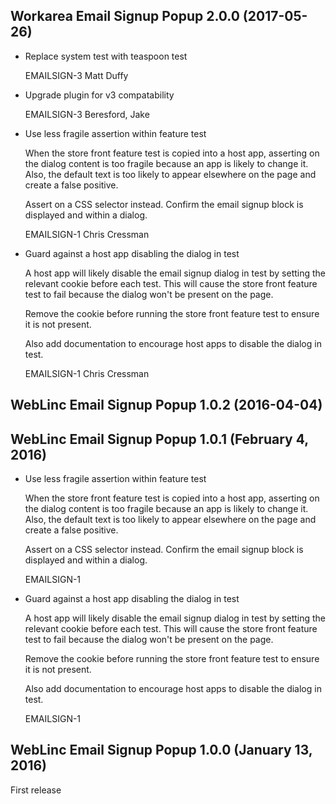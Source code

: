 Workarea Email Signup Popup 2.0.0 (2017-05-26)
--------------------------------------------------------------------------------

*   Replace system test with teaspoon test

    EMAILSIGN-3
    Matt Duffy

*   Upgrade plugin for v3 compatability

    EMAILSIGN-3
    Beresford, Jake

*   Use less fragile assertion within feature test

    When the store front feature test is copied into a host app, asserting
    on the dialog content is too fragile because an app is likely to
    change it. Also, the default text is too likely to appear elsewhere
    on the page and create a false positive.

    Assert on a CSS selector instead. Confirm the email signup block is
    displayed and within a dialog.

    EMAILSIGN-1
    Chris Cressman

*   Guard against a host app disabling the dialog in test

    A host app will likely disable the email signup dialog in test by
    setting the relevant cookie before each test. This will cause the
    store front feature test to fail because the dialog won't be
    present on the page.

    Remove the cookie before running the store front feature test to
    ensure it is not present.

    Also add documentation to encourage host apps to disable the dialog
    in test.

    EMAILSIGN-1
    Chris Cressman


WebLinc Email Signup Popup 1.0.2 (2016-04-04)
--------------------------------------------------------------------------------


WebLinc Email Signup Popup 1.0.1 (February 4, 2016)
--------------------------------------------------------------------------------

*   Use less fragile assertion within feature test

    When the store front feature test is copied into a host app, asserting
    on the dialog content is too fragile because an app is likely to
    change it. Also, the default text is too likely to appear elsewhere
    on the page and create a false positive.

    Assert on a CSS selector instead. Confirm the email signup block is
    displayed and within a dialog.

    EMAILSIGN-1

*   Guard against a host app disabling the dialog in test

    A host app will likely disable the email signup dialog in test by
    setting the relevant cookie before each test. This will cause the
    store front feature test to fail because the dialog won't be
    present on the page.

    Remove the cookie before running the store front feature test to
    ensure it is not present.

    Also add documentation to encourage host apps to disable the dialog
    in test.

    EMAILSIGN-1


WebLinc Email Signup Popup 1.0.0 (January 13, 2016)
--------------------------------------------------------------------------------

First release
